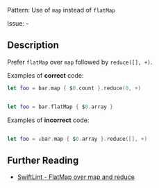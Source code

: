 Pattern: Use of `map` instead of `flatMap`

Issue: -

## Description

Prefer `flatMap` over `map` followed by `reduce([], +)`.

Examples of **correct** code:

```swift
let foo = bar.map { $0.count }.reduce(0, +)


let foo = bar.flatMap { $0.array }

```

Examples of **incorrect** code:

```swift

let foo = ↓bar.map { $0.array }.reduce([], +)

```

## Further Reading

* [SwiftLint - FlatMap over map and reduce](https://realm.github.io/SwiftLint/flatmap_over_map_and_reduce.html)